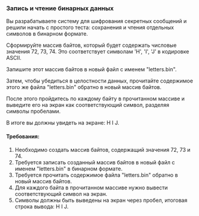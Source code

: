
### Запись и чтение бинарных данных

Вы разрабатываете систему для шифрования секретных сообщений и решили начать с простого теста: сохранения и чтения отдельных символов в бинарном формате.

Сформируйте массив байтов, который будет содержать числовые значения 72, 73, 74. Это соответствует символам 'H', 'I', 'J' в кодировке ASCII.

Запишите этот массив байтов в новый файл с именем "letters.bin".

Затем, чтобы убедиться в целостности данных, прочитайте содержимое этого же файла "letters.bin" обратно в новый массив байтов.

После этого пройдитесь по каждому байту в прочитанном массиве и выведите его на экран как соответствующий символ, разделяя символы пробелами.

В итоге вы должны увидеть на экране: H I J.

#### Требования:
1. Необходимо создать массив байтов, содержащий значения 72, 73 и 74.
2. Требуется записать созданный массив байтов в новый файл с именем "letters.bin" в бинарном формате.
3. Требуется прочитать содержимое файла "letters.bin" обратно в новый массив байтов.
4. Для каждого байта в прочитанном массиве нужно вывести соответствующий символ на экран.
5. Символы должны быть выведены на экран через пробел, итоговая строка вывода: H I J.